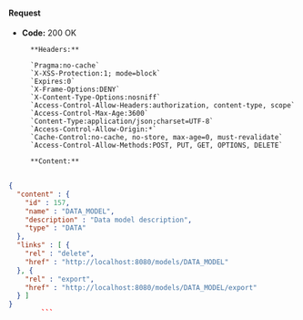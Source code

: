 #### Request

* **Code:** 200 OK

        **Headers:**

        `Pragma:no-cache`
        `X-XSS-Protection:1; mode=block`
        `Expires:0`
        `X-Frame-Options:DENY`
        `X-Content-Type-Options:nosniff`
        `Access-Control-Allow-Headers:authorization, content-type, scope`
        `Access-Control-Max-Age:3600`
        `Content-Type:application/json;charset=UTF-8`
        `Access-Control-Allow-Origin:*`
        `Cache-Control:no-cache, no-store, max-age=0, must-revalidate`
        `Access-Control-Allow-Methods:POST, PUT, GET, OPTIONS, DELETE`

        **Content:**

```json
    
{
  "content" : {
    "id" : 157,
    "name" : "DATA_MODEL",
    "description" : "Data model description",
    "type" : "DATA"
  },
  "links" : [ {
    "rel" : "delete",
    "href" : "http://localhost:8080/models/DATA_MODEL"
  }, {
    "rel" : "export",
    "href" : "http://localhost:8080/models/DATA_MODEL/export"
  } ]
}
        ```
